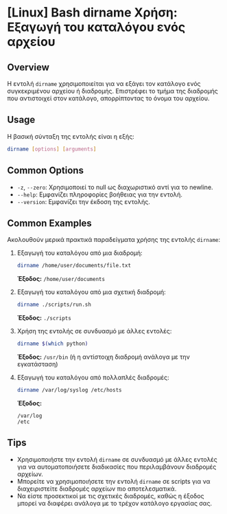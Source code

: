 # [Linux] Bash dirname Χρήση: Εξαγωγή του καταλόγου ενός αρχείου

## Overview
Η εντολή `dirname` χρησιμοποιείται για να εξάγει τον κατάλογο ενός συγκεκριμένου αρχείου ή διαδρομής. Επιστρέφει το τμήμα της διαδρομής που αντιστοιχεί στον κατάλογο, απορρίπτοντας το όνομα του αρχείου.

## Usage
Η βασική σύνταξη της εντολής είναι η εξής:

```bash
dirname [options] [arguments]
```

## Common Options
- `-z`, `--zero`: Χρησιμοποιεί το null ως διαχωριστικό αντί για το newline.
- `--help`: Εμφανίζει πληροφορίες βοήθειας για την εντολή.
- `--version`: Εμφανίζει την έκδοση της εντολής.

## Common Examples
Ακολουθούν μερικά πρακτικά παραδείγματα χρήσης της εντολής `dirname`:

1. Εξαγωγή του καταλόγου από μια διαδρομή:
   ```bash
   dirname /home/user/documents/file.txt
   ```
   **Έξοδος:** `/home/user/documents`

2. Εξαγωγή του καταλόγου από μια σχετική διαδρομή:
   ```bash
   dirname ./scripts/run.sh
   ```
   **Έξοδος:** `./scripts`

3. Χρήση της εντολής σε συνδυασμό με άλλες εντολές:
   ```bash
   dirname $(which python)
   ```
   **Έξοδος:** `/usr/bin` (ή η αντίστοιχη διαδρομή ανάλογα με την εγκατάσταση)

4. Εξαγωγή του καταλόγου από πολλαπλές διαδρομές:
   ```bash
   dirname /var/log/syslog /etc/hosts
   ```
   **Έξοδος:**
   ```
   /var/log
   /etc
   ```

## Tips
- Χρησιμοποιήστε την εντολή `dirname` σε συνδυασμό με άλλες εντολές για να αυτοματοποιήσετε διαδικασίες που περιλαμβάνουν διαδρομές αρχείων.
- Μπορείτε να χρησιμοποιήσετε την εντολή `dirname` σε scripts για να διαχειριστείτε διαδρομές αρχείων πιο αποτελεσματικά.
- Να είστε προσεκτικοί με τις σχετικές διαδρομές, καθώς η έξοδος μπορεί να διαφέρει ανάλογα με το τρέχον κατάλογο εργασίας σας.
